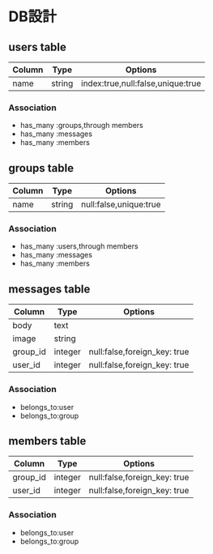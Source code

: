 
# DB設計

## users table
|Column|Type|Options|
|------|----|-------|
|name|string|index:true,null:false,unique:true|

### Association
- has_many :groups,through members
- has_many :messages
- has_many :members

## groups table
|Column|Type|Options|
|------|----|-------|
|name|string|null:false,unique:true|

### Association
- has_many :users,through members
- has_many :messages
- has_many :members

## messages table
|Column|Type|Options|
|------|----|-------|
|body|text||
|image|string||
|group_id|integer|null:false,foreign_key: true|
|user_id|integer|null:false,foreign_key: true|

### Association
- belongs_to:user
- belongs_to:group

## members table
|Column|Type|Options|
|------|----|-------|
|group_id|integer|null:false,foreign_key: true|
|user_id|integer|null:false,foreign_key: true|

### Association
- belongs_to:user
- belongs_to:group